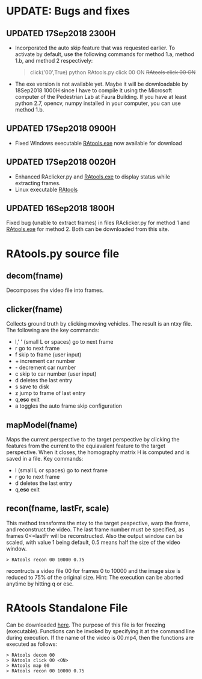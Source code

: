 # UPDATE: Bugs and fixes

## UPDATED 17Sep2018 2300H
- Incorporated the auto skip feature that was requested earlier. To activate by default, use the following commands for method 1.a, method 1.b, and method 2 respectively:
    > click('00',True)
    > python RAtools.py click 00 ON
    > ~~RAtools click 00 ON~~
- The exe version is not available yet. Maybe it will be downloadable by 18Sep2018 1000H since I have to compile it using the Microsoft computer of the Pedestrian Lab at Faura Building. If you have at least python 2.7, opencv, numpy installed in your computer, you can use method 1.b.

## UPDATED 17Sep2018 0900H
- Fixed Windows executable [RAtools.exe](https://drive.google.com/file/d/1pbeZFwPtqcXQVSFYhjS631vZdC0FRajY/view?usp=sharing) now available for download

## UPDATED 17Sep2018 0020H
- Enhanced RAclicker.py and [RAtools.exe](https://drive.google.com/file/d/1pbeZFwPtqcXQVSFYhjS631vZdC0FRajY/view?usp=sharing) to display status while extracting frames.
- Linux executable [RAtools](https://drive.google.com/file/d/1da5lnPgdgYCE7ag7tEKE2UCIrBQ4cMsl/view?usp=sharing)

## UPDATED 16Sep2018 1800H
Fixed bug (unable to extract frames) in files RAclicker.py for method 1 and [RAtools.exe](https://drive.google.com/file/d/1pbeZFwPtqcXQVSFYhjS631vZdC0FRajY/view?usp=sharing) for method 2. Both can be downloaded from this site.


# RAtools.py source file

## decom(fname)
Decomposes the video file into frames.
## clicker(fname)
Collects ground truth by clicking moving vehicles. The result is an ntxy file. The following are the key commands:
- l,' '  (small L or spaces) go to next frame
- r      go to next frame
- f skip to frame (user input)
- \+ increment car number
- \- decrement car number
- c skip to car number (user input)
- d deletes the last entry
- s save to disk
- z jump to frame of last entry
- q,**esc** exit
- a toggles the auto frame skip configuration


## mapModel(fname)
Maps the current perspective to the target perspective by clicking the features from the current to the equiavalent feature to the target perspective. When it closes, the homography matrix H is computed and is saved in a file. Key commands:
- l  (small L or spaces) go to next frame
- r      go to next frame
- d deletes the last entry
- q,**esc** exit
## recon(fname, lastFr, scale)
This method transforms the ntxy to the target pespective, warp the frame, and reconstruct the video. The last frame number must be specified, as frames 0<=lastFr will be reconstructed. Also the output window can be scaled, with value 1 being default, 0.5 means half the size of the video window.

    > RAtools recon 00 10000 0.75
    
recontructs a video file 00 for frames 0 to 10000 and the image size is reduced to 75% of the original size.
Hint: The execution can be aborted anytime by hitting q or esc.


# RAtools Standalone File
Can be downloaded [here](https://drive.google.com/file/d/1pbeZFwPtqcXQVSFYhjS631vZdC0FRajY/view?usp=sharing). The purpose of this file is for freezing (executable). Functions can be invoked by specifying it at the command line during execution. If the name of the video is 00.mp4, then the functions are executed as follows:

    > RAtools decom 00
    > RAtools click 00 <ON>
    > RAtools map 00
    > RAtools recon 00 10000 0.75


